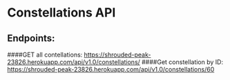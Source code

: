 # Constellations API

## Endpoints:
####GET all contellations: 
https://shrouded-peak-23826.herokuapp.com/api/v1.0/constellations/
####Get constellation by ID:
https://shrouded-peak-23826.herokuapp.com/api/v1.0/constellations/60
